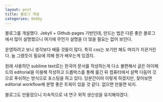 ```yaml
---
layout: post
title: 블로그 개설
categories: Hobby 
---
```


블로그를 개설했다.
Jekyll + Github pages 기반인데, 만드는 법은 다른 좋은 블로그에서 많이 설명했으니 여기에 무언가 설명을 더 얹을 필요는 없어 보인다.

운영하려고 보니 생각보다 배울 것들이 많다.
특히 css는 보기만 해도 머리가 지끈거린다.
늘 그랬듯이 필요에 의해 뭔가 배우는게 있겠지.

원래 사용하던 sublime text로는 한국어 문서를 작성하는게 다소 불편해서 글은 아이패드의 editorial을 이용해 작성하고 드롭박스를 통해 옮긴 뒤 컴퓨터에서 살짝 다듬어 깃으로 푸쉬하는 방식으로 포스팅을 하고 있다.
당분간이야 이렇게 하겠지만, 찾아보면 editorial workflow에 분명 좋은 트윅이 있을 것 같다.
없으면 만들면 되지.

블로그도 만들었으니 지속적으로 내 연구 외적 생산성을 유지해야겠다.
